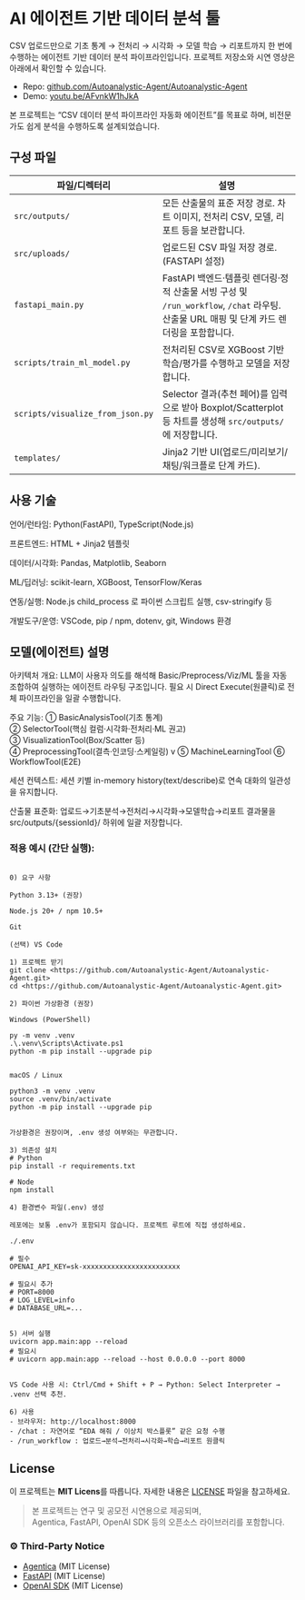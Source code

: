 # AI 에이전트 기반 데이터 분석 툴

CSV 업로드만으로 기초 통계 → 전처리 → 시각화 → 모델 학습 → 리포트까지 한 번에 수행하는 에이전트 기반 데이터 분석 파이프라인입니다. 프로젝트 저장소와 시연 영상은 아래에서 확인할 수 있습니다.

- Repo: [github.com/Autoanalystic-Agent/Autoanalystic-Agent](https://github.com/Autoanalystic-Agent/Autoanalystic-Agent)
- Demo: [youtu.be/AFvnkW1hJkA](https://youtu.be/AFvnkW1hJkA)

본 프로젝트는 “CSV 데이터 분석 파이프라인 자동화 에이전트”를 목표로 하며, 비전문가도 쉽게 분석을 수행하도록 설계되었습니다.

## 구성 파일
| 파일/디렉터리                          | 설명                                                                                                 |
| -------------------------------- | -------------------------------------------------------------------------------------------------- |
| `src/outputs/`                   | 모든 산출물의 표준 저장 경로. 차트 이미지, 전처리 CSV, 모델, 리포트 등을 보관합니다.                                               |
| `src/uploads/`                   | 업로드된 CSV 파일 저장 경로. (FASTAPI 설정)                                                                    |
| `fastapi_main.py`                | FastAPI 백엔드·템플릿 렌더링·정적 산출물 서빙 구성 및 `/run_workflow`, `/chat` 라우팅. 산출물 URL 매핑 및 단계 카드 렌더링을 포함합니다.    |
| `scripts/train_ml_model.py`      | 전처리된 CSV로 XGBoost 기반 학습/평가를 수행하고 모델을 저장합니다.                                                        |
| `scripts/visualize_from_json.py` | Selector 결과(추천 페어)를 입력으로 받아 Boxplot/Scatterplot 등 차트를 생성해 `src/outputs/`에 저장합니다.                   |
| `templates/`                     | Jinja2 기반 UI(업로드/미리보기/채팅/워크플로 단계 카드).                                                              |

## 사용 기술
언어/런타임: Python(FastAPI), TypeScript(Node.js)

프론트엔드: HTML + Jinja2 템플릿

데이터/시각화: Pandas, Matplotlib, Seaborn

ML/딥러닝: scikit-learn, XGBoost, TensorFlow/Keras

연동/실행: Node.js child_process 로 파이썬 스크립트 실행, csv-stringify 등

개발도구/운영: VSCode, pip / npm, dotenv, git, Windows 환경


## 모델(에이전트) 설명

아키텍처 개요: LLM이 사용자 의도를 해석해 Basic/Preprocess/Viz/ML 툴을 자동 조합하여 실행하는 에이전트 라우팅 구조입니다. 필요 시 Direct Execute(원클릭)로 전체 파이프라인을 일괄 수행합니다.

주요 기능:
① BasicAnalysisTool(기초 통계) <br>
② SelectorTool(핵심 컬럼·시각화·전처리·ML 권고) <br>
③ VisualizationTool(Box/Scatter 등) <br>
④ PreprocessingTool(결측·인코딩·스케일링) v
⑤ MachineLearningTool ⑥ WorkflowTool(E2E)<br>

세션 컨텍스트: 세션 키별 in-memory history(text/describe)로 연속 대화의 일관성을 유지합니다.

산출물 표준화: 업로드→기초분석→전처리→시각화→모델학습→리포트 결과물을 src/outputs/{sessionId}/ 하위에 일괄 저장합니다.

### 적용 예시 (간단 실행):
```

0) 요구 사항

Python 3.13+ (권장)

Node.js 20+ / npm 10.5+

Git

(선택) VS Code

1) 프로젝트 받기
git clone <https://github.com/Autoanalystic-Agent/Autoanalystic-Agent.git>
cd <https://github.com/Autoanalystic-Agent/Autoanalystic-Agent.git>

2) 파이썬 가상환경 (권장)

Windows (PowerShell)

py -m venv .venv
.\.venv\Scripts\Activate.ps1
python -m pip install --upgrade pip


macOS / Linux

python3 -m venv .venv
source .venv/bin/activate
python -m pip install --upgrade pip


가상환경은 권장이며, .env 생성 여부와는 무관합니다.

3) 의존성 설치
# Python
pip install -r requirements.txt

# Node
npm install

4) 환경변수 파일(.env) 생성

레포에는 보통 .env가 포함되지 않습니다. 프로젝트 루트에 직접 생성하세요.

./.env

# 필수
OPENAI_API_KEY=sk-xxxxxxxxxxxxxxxxxxxxxxxx

# 필요시 추가
# PORT=8000
# LOG_LEVEL=info
# DATABASE_URL=...


5) 서버 실행
uvicorn app.main:app --reload
# 필요시
# uvicorn app.main:app --reload --host 0.0.0.0 --port 8000


VS Code 사용 시: Ctrl/Cmd + Shift + P → Python: Select Interpreter → .venv 선택 추천.

6) 사용
- 브라우저: http://localhost:8000
- /chat : 자연어로 “EDA 해줘 / 이상치 박스플롯” 같은 요청 수행
- /run_workflow : 업로드→분석→전처리→시각화→학습→리포트 원클릭

```
## License
이 프로젝트는 **MIT Licens**를 따릅니다.
자세한 내용은 [LICENSE](./LICENSE) 파일을 참고하세요.

> 본 프로젝트는 연구 및 공모전 시연용으로 제공되며,  
> Agentica, FastAPI, OpenAI SDK 등의 오픈소스 라이브러리를 포함합니다.



### ⚙️ Third-Party Notice
- [Agentica](https://github.com/agentica-ai/agentica) (MIT License)  
- [FastAPI](https://fastapi.tiangolo.com/) (MIT License)  
- [OpenAI SDK](https://github.com/openai/openai-python) (MIT License)

